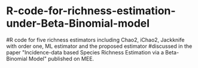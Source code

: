 # R-code-for-richness-estimation-under-Beta-Binomial-model
#R code for five richness estimators including Chao2, iChao2, Jackknife with order one, ML estimator and the proposed estimator 
#discussed in the paper "Incidence-data based Species Richness Estimation via a Beta-Binomial Model" published on MEE.
